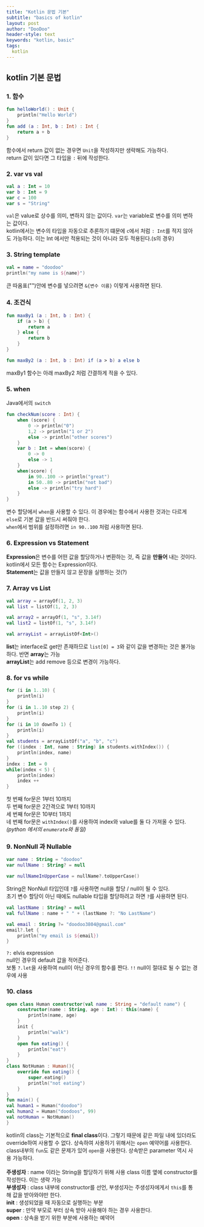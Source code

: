 ```yaml
---
title: "Kotlin 문법 기본"
subtitle: "basics of kotlin"
layout: post
author: "DooDoo"
header-style: text
keywords: "kotlin, basic"
tags:
  kotlin
---
```


kotlin 기본 문법
----------------------------
### 1. 함수
```kotlin
fun helloWorld() : Unit {
    println("Hello World")
}
fun add (a : Int, b : Int) : Int {
    return a + b
}
```
함수에서 return 값이 없는 경우면 `Unit`을 작성하지만 생략해도 가능하다.  
return 값이 있다면 그 타입을 `:` 뒤에 작성한다.

### 2. var vs val
```kotlin
val a : Int = 10
var b : Int = 9
var c = 100
var s = "String"
```
`val`은 value로 상수를 의미, 변하지 않는 값이다. `var`는 variable로 변수를 의미 변하는 값이다.  
kotlin에서는 변수의 타입을 자동으로 추론하기 떄문에 `c`에서 처럼 `: Int`를 적지 않아도 가능하다. 이는 Int 에서만 적용되는 것이 아니라 모두 적용된다.(s의 경우)

### 3. String template
```kotlin
val = name = "doodoo"
println("my name is ${name}")
```
큰 따옴표("")안에 변수를 넣으려면 `&{변수 이름}` 이렇게 사용하면 된다.

### 4. 조건식
```kotlin
fun maxBy1 (a : Int, b : Int) {
    if (a > b) {
        return a
    } else {
        return b
    }
}

fun maxBy2 (a : Int, b : Int) if (a > b) a else b
```
maxBy1 함수는 아래 maxBy2 처럼 간결하게 적을 수 있다.

### 5. when
Java에서의 `switch`
```kotlin
fun checkNum(score : Int) {
    when (score) {
        0 -> println("0")
        1,2 -> println("1 or 2")
        else -> println("other scores")
    }
    var b : Int = when(score) {
        0 -> 0
        else -> 1
    }
    when(score) {
        in 90..100 -> println("great")
        in 50..80 -> println("not bad")
        else -> println("try hard")
    }
}
```
변수 할당에서 `when`을 사용할 수 있다. 이 경우에는 함수에서 사용한 것과는 다르게 `else`로 기본 값을 반드시 써줘야 한다.  
`when`에서 범위를 설정하려면 `in 90..100` 처럼 사용하면 된다.

### 6. Expression vs Statement
**Expression**은 변수를 어떤 값을 할당하거나 변환하는 것, 즉 값을 **만들어** 내는 것이다. kotlin에서 모든 함수는 Expression이다.  
**Statement**는 값을 만들지 않고 문장을 실행하는 것(?)

### 7. Array vs List
```kotlin
val array = arrayOf(1, 2, 3)
val list = listOf(1, 2, 3)

val array2 = arrayOf(1, "s", 3.14f)
val list2 = listOf(1, "s", 3.14f)

val arrayList = arrayListOf<Int>()
```
**list**는 interface로 get만 존재하므로 `list[0] = 3`와 같이 값을 변경하는 것은 불가능하다. 반면 **array**는 가능  
**arrayList**는 add remove 등으로 변경이 가능하다.

### 8. for vs while
```kotlin
for (i in 1..10) {
    println(i)
}
for (i in 1..10 step 2) {
    println(i)
}
for (i in 10 downTo 1) {
    println(i)
}
val students = arrayListOf("a", "b", "c")
for ((index : Int, name : String) in students.withIndex()) {
    println(index, name)
}
index : Int = 0
while(index < 5) {
    println(index)
    index ++
}
```
첫 번째 for문은 1부터 10까지  
두 번째 for문은 2간격으로 1부터 10까지  
세 번째 for문은 10부터 1까지  
네 번째 for문은 `withIndex()`를 사용하여 index와 value를 둘 다 가져올 수 있다. *(python 에서의 `enumerate`와 동일)*

### 9. NonNull 과 Nullable
```kotlin
var name : String = "doodoo"
var nullName : String? = null

var nullNameInUpperCase = nullName?.toUpperCase()
```
String은 NonNull 타입인데 `?`를 사용하면 null을 할당 / null이 될 수 있다.  
초기 변수 할당이 아닌 때에도 nullable 타입을 할당하려고 하면 `?`를 사용하면 된다.
<br>
```kotlin
val lastName : String? = null
val fullName : name + " " + (lastName ?: "No LastName")

val email : String ?= "doodoo3804@gmail.com"
email?.let {
    println("my email is ${email})
}
```
`?:` elvis expression  
null인 경우의 default 값을 적어준다.  
보통 `?.let`을 사용하여 null이 아닌 경우의 함수를 짠다.
`!!` null이 절대로 될 수 없는 경우에 사용

### 10. class
```kotlin
open class Human constructor(val name : String = "default name") {
    constructor(name : String, age : Int) : this(name) {
        println(name, age)
    }
    init {
        println("walk")
    }
    open fun eating() {
        println("eat")
    }
}
class NotHuman : Human(){
    override fun eating() {
        super.eating()
        println("not eating")
    }
}
fun main() {
val human1 = Human("doodoo")
val human2 = Human("doodoos", 99)
val notHuman = NotHuman()
}

```
kotlin의 class는 기본적으로 **final class**이다. 그렇기 때문에 같은 파일 내에 있더라도 override하여 사용할 수 없다. 상속하여 사용하기 위해서는 `open` 예약어를 사용한다. class내부의 `fun`도 같은 문제가 있어 `open`을 사용한다. 상속받은 parameter 역시 사용 가능하다.  
<br>
**주생성자** :  name 이라는 String을 할당하기 위해 사용 class 이름 옆에 constructor를 작성한다. 이는 생략 가능  
**부생성자** : class 내부에 constructor를 선언, 부생성자는 주생성자에게서 `this`를 통해 값을 받아와야만 한다.  
**init** : 생성되었을 때 자동으로 실행하는 부분  
**super** : 만약 부모로 부터 상속 받아 사용해야 하는 경우 사용한다.  
**open** : 상속을 받기 위한 부분에 사용하는 예약어  